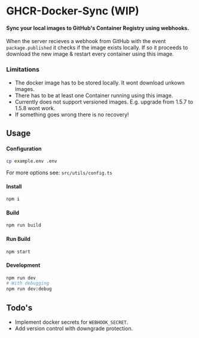 # GHCR-Docker-Sync (WIP)

#### Sync your local images to GitHub's Container Registry using webhooks.

When the server recieves a webhook from GitHub with the event `package.published` it checks if the image exists locally. If so it proceeds to download the new image & restart every container using this image.

### Limitations

- The docker image has to be stored locally. It wont download unkown images.
- There has to be at least one Container running using this image.
- Currently does not support versioned images. E.g. upgrade from 1.5.7 to 1.5.8 wont work.
- If something goes wrong there is no recovery!

## Usage

#### Configuration

```bash
cp example.env .env
```

For more options see: `src/utils/config.ts`

#### Install

```bash
npm i
```

#### Build

```bash
npm run build
```

#### Run Build

```bash
npm start
```

#### Development

```bash
npm run dev
# With debugging
npm run dev:debug
```

## Todo's

- Implement docker secrets for `WEBHOOK_SECRET`.
- Add version control with downgrade protection.
